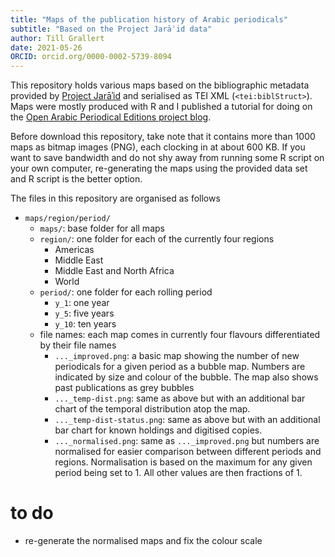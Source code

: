 ```yaml
---
title: "Maps of the publication history of Arabic periodicals"
subtitle: "Based on the Project Jarāʾid data"
author: Till Grallert
date: 2021-05-26
ORCID: orcid.org/0000-0002-5739-8094
---
```


This repository holds various maps based on the bibliographic metadata provided by [Project Jarāʾid](https://github.com/projectjaraid/jaraid_source) and serialised as TEI XML (`<tei:biblStruct>`). Maps were mostly produced with R and I published a tutorial for doing on the [Open Arabic Periodical Editions project blog](https://openarabicpe.github.io/2021-04-29-mapping-with-r/).

Before download this repository, take note that it contains more than 1000 maps as bitmap images (PNG), each clocking in at about 600 KB. If you want to save bandwidth and do not shy away from running some R script on your own computer, re-generating the maps using the provided data set and R script is the better option.

The files in this repository are organised as follows

- `maps/region/period/`
    + `maps/`: base folder for all maps
    + `region/`: one folder for each of the currently four regions
        * Americas
        * Middle East
        * Middle East and North Africa
        * World
    * `period/`: one folder for each rolling period
        - `y_1`: one year
        - `y_5`: five years
        - `y_10`: ten years
    - file names: each map comes in currently four flavours differentiated by their file names
        + `..._improved.png`: a basic map showing the number of new periodicals for a given period as a bubble map. Numbers are indicated by size and colour of the bubble. The map also shows past publications as grey bubbles
        + `..._temp-dist.png`: same as above but with an additional bar chart of the temporal distribution atop the map.
        + `..._temp-dist-status.png`: same as above but with an additional bar chart for known holdings and digitised copies.
        + `..._normalised.png`: same as `..._improved.png` but numbers are normalised for easier comparison between different periods and regions. Normalisation is based on the maximum for any given period being set to 1. All other values are then fractions of 1.

# to do

- re-generate the normalised maps and fix the colour scale